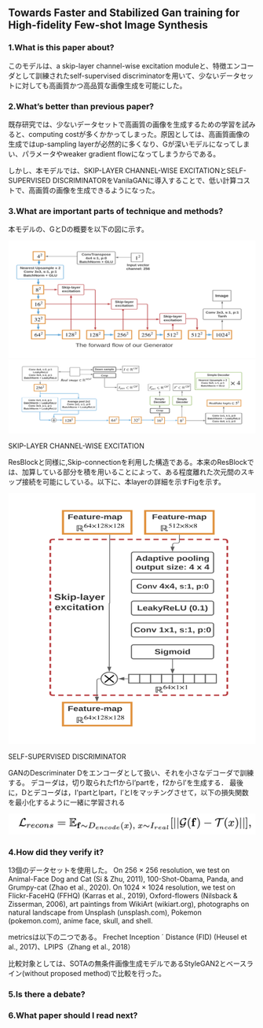 ## Towards Faster and Stabilized Gan training for High-fidelity Few-shot Image Synthesis

### 1.What is this paper about?

このモデルは、a skip-layer channel-wise excitation moduleと、特徴エンコーダとして訓練されたself-supervised discriminatorを用いて、少ないデータセットに対しても高画質かつ高品質な画像生成を可能にした。

### 2.What’s better than previous paper?

既存研究では、少ないデータセットで高画質の画像を生成するための学習を試みると、computing costが多くかかってしまった。原因としては、高画質画像の生成ではup-sampling layerが必然的に多くなり、Gが深いモデルになってしまい、パラメータやweaker gradient flowになってしまうからである。

しかし、本モデルでは、SKIP-LAYER CHANNEL-WISE EXCITATIONとSELF-SUPERVISED DISCRIMINATORをVanilaGANに導入することで、低い計算コストで、高画質の画像を生成できるようになった。

### 3.What are important parts of technique and methods?

本モデルの、GとDの概要を以下の図に示す。

![model](../../img/meta_gan_g.jpg)
![model](../../img/meta_gan_d.jpg)

SKIP-LAYER CHANNEL-WISE EXCITATION

ResBlockと同様に,Skip-connectionを利用した構造である。本来のResBlockでは、加算している部分を積を用いることによって、ある程度離れた次元間のスキップ接続を可能にしている。以下に、本layerの詳細を示すFigを示す。

![fomu](../../img/meta_gan_net.jpg)

SELF-SUPERVISED DISCRIMINATOR


GANのDescriminater Dをエンコーダとして扱い、それを小さなデコーダで訓練する。
デコーダは，切り取られたf1からI’partを，f2からI′を生成する． 最後に，Dとデコーダは，I'partとIpart，I′とIをマッチングさせて，以下の損失関数を最小化するように一緒に学習される

![fomu](../../img/meta_gan_eq.jpg)

### 4.How did they verify it?

13個のデータセットを使用した。
On 256 × 256 resolution, we test on Animal-Face Dog and Cat (Si & Zhu, 2011), 100-Shot-Obama, Panda, and Grumpy-cat (Zhao et al., 2020). 
On 1024 × 1024 resolution, we test on Flickr-FaceHQ (FFHQ) (Karras et al., 2019), Oxford-flowers (Nilsback & Zisserman, 2006), art paintings from WikiArt (wikiart.org), photographs on natural landscape from Unsplash (unsplash.com), Pokemon (pokemon.com), anime face, skull, and shell. 

metricsは以下の二つである。
Frechet Inception ´ Distance (FID) (Heusel et al., 2017)、LPIPS（Zhang et al., 2018）

比較対象としては、SOTAの無条件画像生成モデルであるStyleGAN2とベースライン(without proposed method)で比較を行った。


### 5.Is there a debate?

### 6.What paper should I read next?




